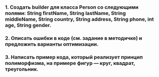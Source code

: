### 1. Создать builder для класса Person со следующими полями: String firstName, String lastName, String middleName, String country, String address, String phone, int age, String gender.
### 2. Описать ошибки в коде (см. задание в методичке) и предложить варианты оптимизации.
### 3. Написать пример кода, который реализует принцип полиморфизма, на примере фигур — круг, квадрат, треугольник.